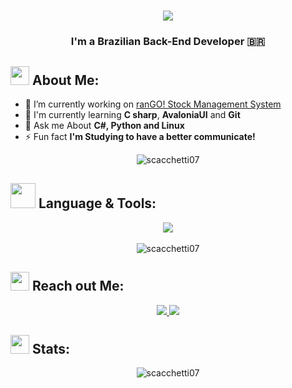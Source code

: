 <h1 align="center">
    <img src="https://readme-typing-svg.herokuapp.com/?font=Righteous&size=35&center=true&vCenter=true&width=500&height=70&duration=4000&lines=Hey+There!+👋;+I'm+Luís+Scacchetti!;" />
</h1>
<h3 align="center">I'm a Brazilian Back-End Developer 🇧🇷</h3>


## <img src="https://media.tenor.com/itjFesV8_RUAAAAi/soulja-boy-pepe.gif" width="30"> **About Me:** 
- 🔭 I’m currently working on [ranGO! Stock Management System](https://github.com/scacchetti07/ranGO)
- 🌱 I'm currently learning **C sharp**, **AvaloniaUI** and **Git**
- 💬 Ask me About **C#, Python and Linux**
- ⚡ Fun fact **I'm Studying to have a better communicate!**
<div align="center">
  <img align="center" src="https://github-readme-streak-stats.herokuapp.com/?user=scacchetti07&theme=cobalt&hide_border=true" alt="scacchetti07" />
</div>

## <img src="https://media.tenor.com/oYgY0td9TrUAAAAi/internet-webcore.gif" width="40"> **Language & Tools:** 
<div align="center">
    <img src="https://skillicons.dev/icons?i=cs,python,mysql,git,figma,ps,pr,vscode,rider" /> <br><br>
    <img align="center" src="https://github-readme-stats.vercel.app/api/top-langs?username=scacchetti07&show_icons=true&locale=en&layout=compact&theme=cobalt&hide_border=true" alt="scacchetti07" "/>
    <br>
</div>

## <img src="https://media.tenor.com/kaYTu--3q_EAAAAi/pepe-calling.gif" width="30"> **Reach out Me:** 
<p align="center">
  <a href="mailto:luiscacchetti07@gmail.com">
    <img src="https://img.shields.io/badge/Gmail-333333?style=for-the-badge&logo=gmail&logoColor=red" />
  </a>
<a href="https://www.linkedin.com/in/lfscacchetti/" target="_blank">
    <img src="https://img.shields.io/badge/LinkedIn-0077B5?style=for-the-badge&logo=linkedin&logoColor=white" target="_blank" />
  </a>
</p>

## <img src="https://media.tenor.com/LSHKMiRdLggAAAAi/statistics-trending-up.gif" width="30"> **Stats:** 

<div align="center">
  <img align="center" src="https://github-readme-stats.vercel.app/api?username=scacchetti07&show_icons=true&locale=en&layout=compact&theme=cobalt&hide_border=true" alt="scacchetti07"/>
</div>


